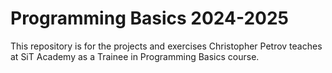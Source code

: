 # Programming Basics 2024-2025
This repository is for the projects and exercises Christopher Petrov teaches at SiT Academy as a Trainee in Programming Basics course.
